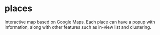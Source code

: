 # places

Interactive map based on Google Maps. Each place can have a popup with information, along with other features such as in-view list and clustering.

